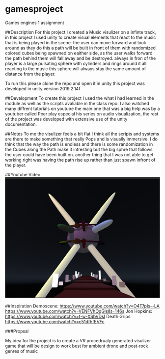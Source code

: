 # gamesproject
Games engines 1 assignment 

##Description
For this project I created a Music visulizer on a infinte track, in this project I used unity to create visual elements that react to the music that is being played in the scene.
the user can move forward and look around as they do this a path will be built in front of them with randomized colored cubes being spawned on eaither side, as the user walks forward the path behind them will fall away and be destroyed.
always in fron of the player is a large pulsating sphere with cylinders and rings around it all reacting to the music this sphere will always stay the same amount of distance from the player.

To run this please clone the repo and open it in unity this project was developed in unity version 2019.2.14f



##Development
To create this project I used the what I had learned in the module as well as the scripts avaliable in the class repo. I also watched many diffrent tutorials on youtube the main one that was a big help was by a youtuber called Peer play especial his series on audio visualization, the rest of the project was developed with extensive use of the unity documentation.

##Notes
To me the visulizer feels a bit flat I think all the scripts and systems are there to make something that really Pops and is visually immersive. I do think that the way the path is endless and there is some randomization in the Cubes along the Path make it intresting but the big sphre that follows the user could have been built on. 
another thing that I was not able to get working right was having the path rise up rather than just spawn infront of the player.

##Youtube Video
[![Demo video](https://github.com/Aodh77/gamesproject/blob/master/Thumbnail.png)](https://www.youtube.com/watch?v=_Q-jjnGZewA)

##Inspiration
Demoscene:
https://www.youtube.com/watch?v=O4T7pIs--LA
https://www.youtube.com/watch?v=VENFVhQqGls&t=146s
Jon Hopkins:
https://www.youtube.com/watch?v=t-w-XSbVDsI
Death Grips:
https://www.youtube.com/watch?v=c51dfhfEVFc


###Propsal

My idea for the project is to create a VR procedrualy generated visulizer game that will be design to work best for ambient drone and post-rock genres of music

